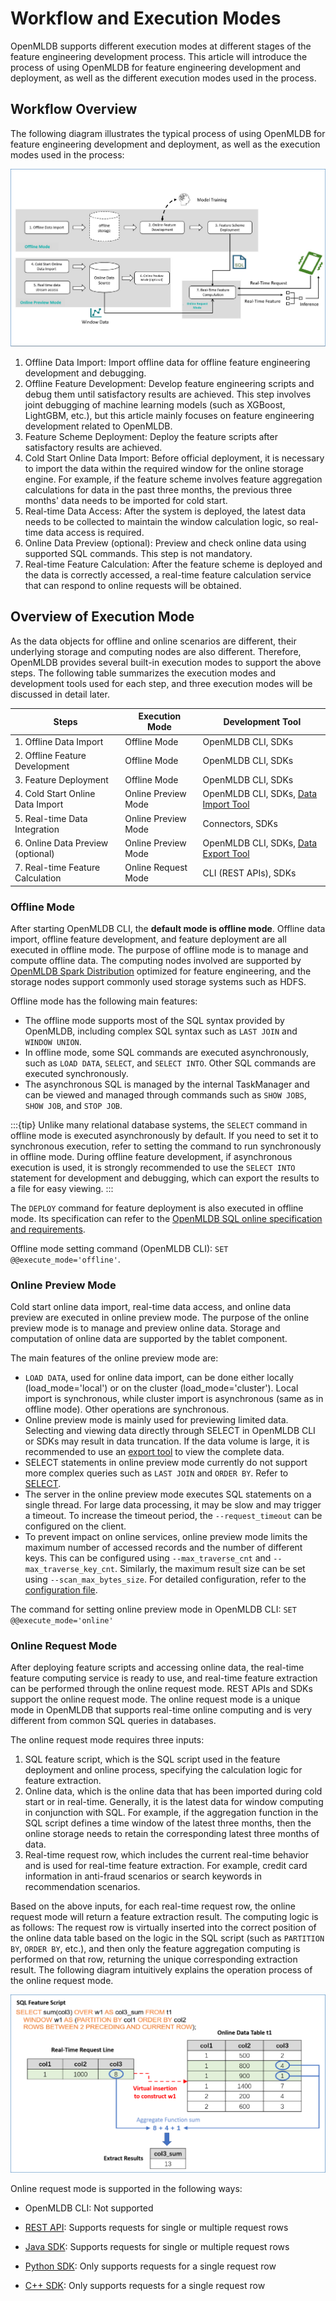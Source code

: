 # Workflow and Execution Modes 

OpenMLDB supports different execution modes at different stages of the feature engineering development process. This article will introduce the process of using OpenMLDB for feature engineering development and deployment, as well as the different execution modes used in the process.

## Workflow Overview 

The following diagram illustrates the typical process of using OpenMLDB for feature engineering development and deployment, as well as the execution modes used in the process:

![image-20220310170024349](images/modes-flow.png)

1. Offline Data Import: Import offline data for offline feature engineering development and debugging.
2. Offline Feature Development: Develop feature engineering scripts and debug them until satisfactory results are achieved. This step involves joint debugging of machine learning models (such as XGBoost, LightGBM, etc.), but this article mainly focuses on feature engineering development related to OpenMLDB.
3. Feature Scheme Deployment: Deploy the feature scripts after satisfactory results are achieved.
4. Cold Start Online Data Import: Before official deployment, it is necessary to import the data within the required window for the online storage engine. For example, if the feature scheme involves feature aggregation calculations for data in the past three months, the previous three months' data needs to be imported for cold start.
5. Real-time Data Access: After the system is deployed, the latest data needs to be collected to maintain the window calculation logic, so real-time data access is required.
6. Online Data Preview (optional): Preview and check online data using supported SQL commands. This step is not mandatory.
7. Real-time Feature Calculation: After the feature scheme is deployed and the data is correctly accessed, a real-time feature calculation service that can respond to online requests will be obtained.

## Overview of Execution Mode

As the data objects for offline and online scenarios are different, their underlying storage and computing nodes are also different. Therefore, OpenMLDB provides several built-in execution modes to support the above steps. The following table summarizes the execution modes and development tools used for each step, and three execution modes will be discussed in detail later.

| Steps                          | Execution Mode      | Development Tool                                             |
| ------------------------------ | ------------------- | ------------------------------------------------------------ |
| 1. Offline Data Import         | Offline Mode        | OpenMLDB CLI, SDKs                                           |
| 2. Offline Feature Development    | Offline Mode        | OpenMLDB CLI, SDKs                                           |
| 3. Feature Deployment             | Offline Mode        | OpenMLDB CLI, SDKs                                           |
| 4. Cold Start Online Data Import  | Online Preview Mode | OpenMLDB CLI, SDKs, [Data Import Tool](../../tutorial/data_import.md) |
| 5. Real-time Data Integration     | Online Preview Mode | Connectors, SDKs                                             |
| 6. Online Data Preview (optional) | Online Preview Mode | OpenMLDB CLI, SDKs, [Data Export Tool](../../tutorial/data_export.md) |
| 7. Real-time Feature Calculation  | Online Request Mode | CLI (REST APIs), SDKs                                        |

### Offline Mode

After starting OpenMLDB CLI, the **default mode is offline mode**. Offline data import, offline feature development, and feature deployment are all executed in offline mode. The purpose of offline mode is to manage and compute offline data. The computing nodes involved are supported by [OpenMLDB Spark Distribution](../../tutorial/openmldbspark_distribution.md) optimized for feature engineering, and the storage nodes support commonly used storage systems such as HDFS.

Offline mode has the following main features:

- The offline mode supports most of the SQL syntax provided by OpenMLDB, including complex SQL syntax such as `LAST JOIN` and `WINDOW UNION`.
- In offline mode, some SQL commands are executed asynchronously, such as `LOAD DATA`, `SELECT`, and `SELECT INTO`. Other SQL commands are executed synchronously.
- The asynchronous SQL is managed by the internal TaskManager and can be viewed and managed through commands such as `SHOW JOBS`, `SHOW JOB`, and `STOP JOB`.

:::{tip}
Unlike many relational database systems, the `SELECT` command in offline mode is executed asynchronously by default. If you need to set it to synchronous execution, refer to setting the command to run synchronously in offline mode. During offline feature development, if asynchronous execution is used, it is strongly recommended to use the `SELECT INTO` statement for development and debugging, which can export the results to a file for easy viewing.
:::


The `DEPLOY` command for feature deployment is also executed in offline mode. Its specification can refer to the [OpenMLDB SQL online specification and requirements](../../openmldb_sql/deployment_manage/ONLINE_REQUEST_REQUIREMENTS.md).

Offline mode setting command (OpenMLDB CLI): `SET @@execute_mode='offline'`.

### Online Preview Mode

Cold start online data import, real-time data access, and online data preview are executed in online preview mode. The purpose of the online preview mode is to manage and preview online data. Storage and computation of online data are supported by the tablet component.

The main features of the online preview mode are:

- `LOAD DATA`, used for online data import, can be done either locally (load_mode='local') or on the cluster (load_mode='cluster'). Local import is synchronous, while cluster import is asynchronous (same as in offline mode). Other operations are synchronous.
- Online preview mode is mainly used for previewing limited data. Selecting and viewing data directly through SELECT in OpenMLDB CLI or SDKs may result in data truncation. If the data volume is large, it is recommended to use an [export tool](../../tutorial/data_export.html) to view the complete data.
- SELECT statements in online preview mode currently do not support more complex queries such as `LAST JOIN` and `ORDER BY`. Refer to [SELECT](../../openmldb_sql/dql/SELECT_STATEMENT.html).
- The server in the online preview mode executes SQL statements on a single thread. For large data processing, it may be slow and may trigger a timeout. To increase the timeout period, the `--request_timeout` can be configured on the client.
- To prevent impact on online services, online preview mode limits the maximum number of accessed records and the number of different keys. This can be configured using `--max_traverse_cnt` and `--max_traverse_key_cnt`. Similarly, the maximum result size can be set using `--scan_max_bytes_size`. For detailed configuration, refer to the [configuration file](../../deploy/conf.md).

The command for setting online preview mode in OpenMLDB CLI: `SET @@execute_mode='online'`

### Online Request Mode

After deploying feature scripts and accessing online data, the real-time feature computing service is ready to use, and real-time feature extraction can be performed through the online request mode. REST APIs and SDKs support the online request mode. The online request mode is a unique mode in OpenMLDB that supports real-time online computing and is very different from common SQL queries in databases.

The online request mode requires three inputs:

1. SQL feature script, which is the SQL script used in the feature deployment and online process, specifying the calculation logic for feature extraction.
2. Online data, which is the online data that has been imported during cold start or in real-time. Generally, it is the latest data for window computing in conjunction with SQL. For example, if the aggregation function in the SQL script defines a time window of the latest three months, then the online storage needs to retain the corresponding latest three months of data.
3. Real-time request row, which includes the current real-time behavior and is used for real-time feature extraction. For example, credit card information in anti-fraud scenarios or search keywords in recommendation scenarios.

Based on the above inputs, for each real-time request row, the online request mode will return a feature extraction result. The computing logic is as follows: The request row is virtually inserted into the correct position of the online data table based on the logic in the SQL script (such as `PARTITION BY`, `ORDER BY`, etc.), and then only the feature aggregation computing is performed on that row, returning the unique corresponding extraction result. The following diagram intuitively explains the operation process of the online request mode.

![modes-request](images/modes-request.png)

Online request mode is supported in the following ways:

- OpenMLDB CLI: Not supported

- [REST API](https://openmldb.ai/docs/zh/main/quickstart/sdk/rest_api.html): Supports requests for single or multiple request rows

- [Java SDK](https://openmldb.ai/docs/zh/main/quickstart/sdk/java_sdk.html): Supports requests for single or multiple request rows

- [Python SDK](https://openmldb.ai/docs/zh/main/quickstart/sdk/python_sdk.html): Only supports requests for a single request row

- [C++ SDK](https://openmldb.ai/docs/zh/main/quickstart/sdk/cxx_sdk.html): Only supports requests for a single request row
